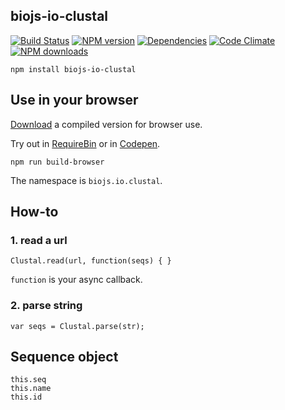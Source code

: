 biojs-io-clustal
----------------

[![Build Status](https://drone.io/github.com/biojs/biojs-io-clustal/status.png)](https://drone.io/github.com/biojs/biojs-io-clustal/latest)
[![NPM version](http://img.shields.io/npm/v/biojs-io-clustal.svg)](https://www.npmjs.org/package/biojs-io-clustal)
[![Dependencies](https://david-dm.org/biojs/biojs-io-clustal.png)](https://david-dm.org/biojs/biojs-io-clustal)
[![Code Climate](https://codeclimate.com/github/biojs/biojs-io-clustal/badges/gpa.svg)](https://codeclimate.com/github/biojs/biojs-io-clustal)
[![NPM downloads](http://img.shields.io/npm/dm/biojs-io-clustal.svg)](https://www.npmjs.org/package/biojs-io-clustal)

```
npm install biojs-io-clustal
```

Use in your browser
-------------------

[Download](https://drone.io/github.com/biojs/biojs-io-clustal/files) a compiled version for browser use.

Try out in [RequireBin](http://requirebin.com/?gist=3d961da653a8fd44e68d) or in [Codepen](http://codepen.io/greenify/pen/lnwzs).

```
npm run build-browser
```

The namespace is `biojs.io.clustal`.

How-to
------

### 1. read a url

```
Clustal.read(url, function(seqs) { }
```

`function` is your async callback.

### 2. parse string

```
var seqs = Clustal.parse(str);
```

Sequence object
---------------

```
this.seq 
this.name 
this.id 
```
